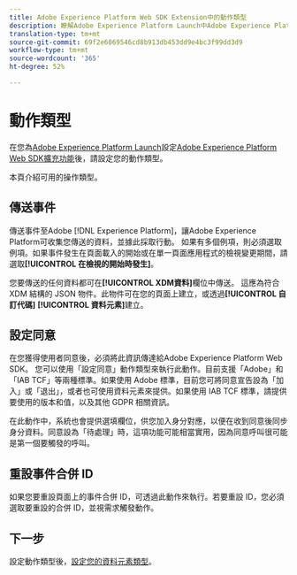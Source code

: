 ```yaml
---
title: Adobe Experience Platform Web SDK Extension中的動作類型
description: 瞭解Adobe Experience Platform Launch中Adobe Experience Platform Web SDK擴充功能提供的不同動作類型。
translation-type: tm+mt
source-git-commit: 69f2e6069546cd8b913db453dd9e4bc3f99dd3d9
workflow-type: tm+mt
source-wordcount: '365'
ht-degree: 52%

---
```



# 動作類型

在您為[Adobe Experience Platform Launch](https://experienceleague.adobe.com/docs/launch.html)設定[Adobe Experience Platform Web SDK擴充功能](web-sdk-extension.md)後，請設定您的動作類型。

本頁介紹可用的操作類型。

## 傳送事件

傳送事件至Adobe [!DNL Experience Platform]，讓Adobe Experience Platform可收集您傳送的資料，並據此採取行動。 如果有多個例項，則必須選取例項。如果事件發生在頁面載入的開始或在單一頁面應用程式的檢視變更期間，請選取&#x200B;**[!UICONTROL 在檢視的開始時發生]**。

您要傳送的任何資料都可在&#x200B;**[!UICONTROL XDM資料]**&#x200B;欄位中傳送。 這應為符合 XDM 結構的 JSON 物件。此物件可在您的頁面上建立，或透過&#x200B;**[!UICONTROL 自訂代碼]** **[!UICONTROL 資料元素]**&#x200B;建立。

## 設定同意

在您獲得使用者同意後，必須將此資訊傳達給Adobe Experience Platform Web SDK。 您可以使用「設定同意」動作類型來執行此動作。目前支援「Adobe」和「IAB TCF」等兩種標準。如果使用 Adobe 標準，目前您可將同意宣告設為「加入」或「退出」，或者也可使用資料元素來提供。如果使用 IAB TCF 標準，請提供要使用的版本和值，以及其他 GDPR 相關資訊。

在此動作中，系統也會提供選填欄位，供您加入身分對應，以便在收到同意後同步身分資料。同意設為「待處理」時，這項功能可能相當實用，因為同意呼叫很可能是第一個要觸發的呼叫。

## 重設事件合併 ID

如果您要重設頁面上的事件合併 ID，可透過此動作來執行。若要重設 ID，您必須選取要重設的合併 ID，並視需求觸發動作。

## 下一步

設定動作類型後，[設定您的資料元素類型](data-element-types.md)。